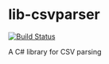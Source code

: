 # lib-csvparser

[![Build Status](https://dev.azure.com/weatherballoon/Weather%20Balloon/_apis/build/status/weather-balloon.lib-csvparser?branchName=master)](https://dev.azure.com/weatherballoon/Weather%20Balloon/_build/latest?definitionId=8&branchName=master)

A C# library for CSV parsing
